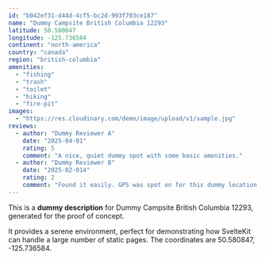 ```yaml
---
id: "b042ef31-d44d-4cf5-bc2d-993f703ce187"
name: "Dummy Campsite British Columbia 12293"
latitude: 50.580847
longitude: -125.736584
continent: "north-america"
country: "canada"
region: "british-columbia"
amenities:
  - "fishing"
  - "trash"
  - "toilet"
  - "hiking"
  - "fire-pit"
images:
  - "https://res.cloudinary.com/demo/image/upload/v1/sample.jpg"
reviews:
  - author: "Dummy Reviewer A"
    date: "2025-04-01"
    rating: 5
    comment: "A nice, quiet dummy spot with some basic amenities."
  - author: "Dummy Reviewer B"
    date: "2025-02-014"
    rating: 2
    comment: "Found it easily. GPS was spot on for this dummy location."
---
```


This is a **dummy description** for Dummy Campsite British Columbia 12293, generated for the proof of concept.

It provides a serene environment, perfect for demonstrating how SvelteKit can handle a large number of static pages. The coordinates are 50.580847, -125.736584.
